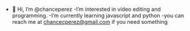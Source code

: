 - 👋 Hi, I’m @chanceperez
-I’m interested in video editing and programming.
-I’m currently learning javascript and python
-you can reach me at chancecperez@gmail.com if you need something

<!---
chanceperez/chanceperez is a ✨ special ✨ repository because its `README.md` (this file) appears on your GitHub profile.
You can click the Preview link to take a look at your changes.
--->
